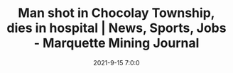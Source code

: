 ---
"title": "Man shot in Chocolay Township, dies in hospital | News, Sports, Jobs - Marquette Mining Journal"
"date": "2021-9-15 7:0:0"
"feed_name": "GOOGLENEWSMINING"
"feed_website": "https://news.google.com/search?q=mining%2Bincident&hl=en-US&gl=US&ceid=US:en"
"feed_rss": "https://news.google.com/rss/search?q=mining%2Bincident&hl=en-US&gl=US&ceid=US:en"
"link": "https://www.miningjournal.net/news/front-page-news/2021/09/man-shot-in-chocolay-township-dies-in-hospital-2/"
"file": "_posts/2021-1-1-856f5eef746b5ef5a760cd9fbd711e61d9522a31.md"
"accident": "0"
"drilling": "0"
"dead": "0"
"injured": "0"
"where": "unknown site"
---